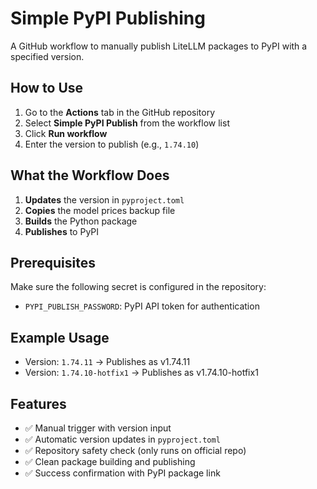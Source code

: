 # Simple PyPI Publishing

A GitHub workflow to manually publish LiteLLM packages to PyPI with a specified version.

## How to Use

1. Go to the **Actions** tab in the GitHub repository
2. Select **Simple PyPI Publish** from the workflow list
3. Click **Run workflow**
4. Enter the version to publish (e.g., `1.74.10`)

## What the Workflow Does

1. **Updates** the version in `pyproject.toml`
2. **Copies** the model prices backup file
3. **Builds** the Python package
4. **Publishes** to PyPI

## Prerequisites

Make sure the following secret is configured in the repository:
- `PYPI_PUBLISH_PASSWORD`: PyPI API token for authentication

## Example Usage

- Version: `1.74.11` → Publishes as v1.74.11
- Version: `1.74.10-hotfix1` → Publishes as v1.74.10-hotfix1

## Features

- ✅ Manual trigger with version input
- ✅ Automatic version updates in `pyproject.toml`
- ✅ Repository safety check (only runs on official repo)
- ✅ Clean package building and publishing
- ✅ Success confirmation with PyPI package link 